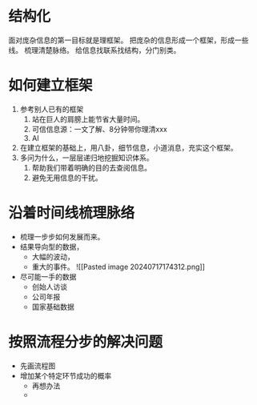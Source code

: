 # 结构化
面对庞杂信息的第一目标就是理框架。
把庞杂的信息形成一个框架，形成一些线。
梳理清楚脉络。
给信息找联系找结构，分门别类。
# 如何建立框架
1. 参考别人已有的框架
	1. 站在巨人的肩膀上能节省大量时间。
	2. 可信信息源：一文了解、8分钟带你理清xxx
	3. AI
2. 在建立框架的基础上，用八卦，细节信息，小道消息，充实这个框架。
3. 多问为什么，一层层递归地挖掘知识体系。
	1. 帮助我们带着明确的目的去查阅信息。
	2. 避免无用信息的干扰。 
# 沿着时间线梳理脉络
- 梳理一步步如何发展而来。
- 结果导向型的数据，
	- 大幅的波动，
	- 重大的事件。
![[Pasted image 20240717174312.png]]
- 尽可能一手的数据
	- 创始人访谈
	- 公司年报
	- 国家基础数据
# 按照流程分步的解决问题
- 先画流程图
- 增加某个特定环节成功的概率
	- 再想办法
	- 
